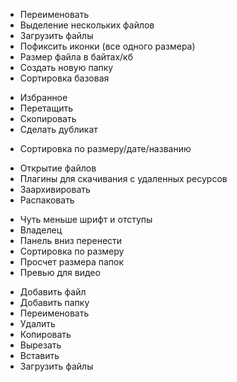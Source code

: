 + Переименовать
+ Выделение нескольких файлов
+ Загрузить файлы
+ Пофиксить иконки (все одного размера)
+ Размер файла в байтах/кб
+ Создать новую папку
+ Сортировка базовая

- Избранное
- Перетащить
- Скопировать
- Сделать дубликат
+ Сортировка по размеру/дате/названию
- Открытие файлов
- Плагины для скачивания с удаленных ресурсов
- Заархивировать
- Распаковать

+ Чуть меньше шрифт и отступы
+ Владелец
+ Панель вниз перенести
+ Сортировка по размеру
+ Просчет размера папок
+ Превью для видео

- Добавить файл
- Добавить папку
- Переименовать
- Удалить
- Копировать
- Вырезать
- Вставить
- Загрузить файлы